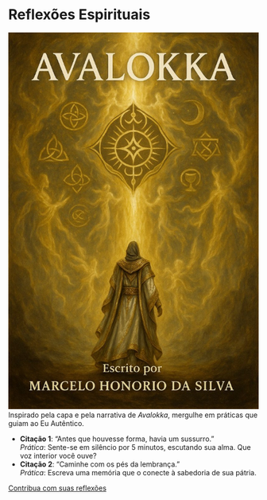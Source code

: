 # Reflexões Espirituais
![Capa de Avalokka](https://github.com/faseoficialbrasil/avalokka-universo/blob/main/livros/avalokka/capa-avalokka.jpg)
Inspirado pela capa e pela narrativa de *Avalokka*, mergulhe em práticas que guiam ao Eu Autêntico.

- **Citação 1**: “Antes que houvesse forma, havia um sussurro.”  
  *Prática*: Sente-se em silêncio por 5 minutos, escutando sua alma. Que voz interior você ouve?
- **Citação 2**: “Caminhe com os pés da lembrança.”  
  *Prática*: Escreva uma memória que o conecte à sabedoria de sua pátria.

[Contribua com suas reflexões](#discussoes)
